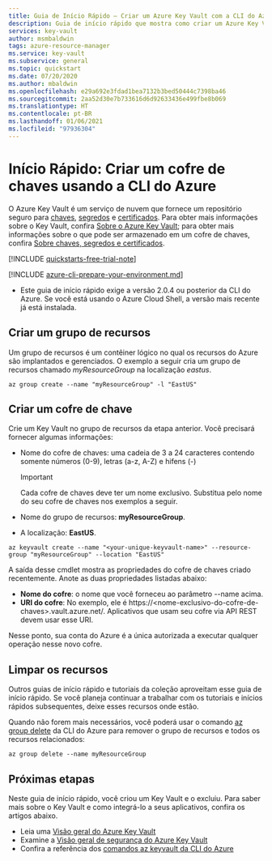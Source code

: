 ```yaml
---
title: Guia de Início Rápido – Criar um Azure Key Vault com a CLI do Azure
description: Guia de início rápido que mostra como criar um Azure Key Vault usando a CLI do Azure
services: key-vault
author: msmbaldwin
tags: azure-resource-manager
ms.service: key-vault
ms.subservice: general
ms.topic: quickstart
ms.date: 07/20/2020
ms.author: mbaldwin
ms.openlocfilehash: e29a692e3fdad1bea7132b3bed50444c7398ba46
ms.sourcegitcommit: 2aa52d30e7b733616d6d92633436e499fbe8b069
ms.translationtype: HT
ms.contentlocale: pt-BR
ms.lasthandoff: 01/06/2021
ms.locfileid: "97936304"
---
```

# <a name="quickstart-create-a-key-vault-using-the-azure-cli"></a>Início Rápido: Criar um cofre de chaves usando a CLI do Azure

O Azure Key Vault é um serviço de nuvem que fornece um repositório seguro para [chaves](../keys/index.yml), [segredos](../secrets/index.yml) e [certificados](../certificates/index.yml). Para obter mais informações sobre o Key Vault, confira [Sobre o Azure Key Vault](overview.md); para obter mais informações sobre o que pode ser armazenado em um cofre de chaves, confira [Sobre chaves, segredos e certificados](about-keys-secrets-certificates.md).

[!INCLUDE [quickstarts-free-trial-note](../../../includes/quickstarts-free-trial-note.md)]

[!INCLUDE [azure-cli-prepare-your-environment.md](../../../includes/azure-cli-prepare-your-environment.md)]

 - Este guia de início rápido exige a versão 2.0.4 ou posterior da CLI do Azure. Se você está usando o Azure Cloud Shell, a versão mais recente já está instalada.

## <a name="create-a-resource-group"></a>Criar um grupo de recursos

Um grupo de recursos é um contêiner lógico no qual os recursos do Azure são implantados e gerenciados. O exemplo a seguir cria um grupo de recursos chamado *myResourceGroup* na localização *eastus*.

```azurecli
az group create --name "myResourceGroup" -l "EastUS"
```

## <a name="create-a-key-vault"></a>Criar um cofre de chave

Crie um Key Vault no grupo de recursos da etapa anterior. Você precisará fornecer algumas informações:

- Nome do cofre de chaves: uma cadeia de 3 a 24 caracteres contendo somente números (0-9), letras (a-z, A-Z) e hifens (-)

  > [!Important]
  > Cada cofre de chaves deve ter um nome exclusivo. Substitua <seu-nome-de cofre-de-chaves-exclusivo> pelo nome do seu cofre de chaves nos exemplos a seguir.

- Nome do grupo de recursos: **myResourceGroup**.
- A localização: **EastUS**.

```azurecli
az keyvault create --name "<your-unique-keyvault-name>" --resource-group "myResourceGroup" --location "EastUS"
```

A saída desse cmdlet mostra as propriedades do cofre de chaves criado recentemente. Anote as duas propriedades listadas abaixo:

- **Nome do cofre**: o nome que você forneceu ao parâmetro --name acima.
- **URI do cofre**: No exemplo, ele é https://&lt;nome-exclusivo-do-cofre-de-chaves&gt;.vault.azure.net/. Aplicativos que usam seu cofre via API REST devem usar esse URI.

Nesse ponto, sua conta do Azure é a única autorizada a executar qualquer operação nesse novo cofre.

## <a name="clean-up-resources"></a>Limpar os recursos

Outros guias de início rápido e tutoriais da coleção aproveitam esse guia de início rápido. Se você planeja continuar a trabalhar com os tutoriais e inícios rápidos subsequentes, deixe esses recursos onde estão.

Quando não forem mais necessários, você poderá usar o comando [az group delete](/cli/azure/group) da CLI do Azure para remover o grupo de recursos e todos os recursos relacionados:

```azurecli
az group delete --name myResourceGroup
```

## <a name="next-steps"></a>Próximas etapas

Neste guia de início rápido, você criou um Key Vault e o excluiu. Para saber mais sobre o Key Vault e como integrá-lo a seus aplicativos, confira os artigos abaixo.

- Leia uma [Visão geral do Azure Key Vault](overview.md)
- Examine a [Visão geral de segurança do Azure Key Vault](security-overview.md)
- Confira a referência dos [comandos az keyvault da CLI do Azure](/cli/azure/keyvault)

